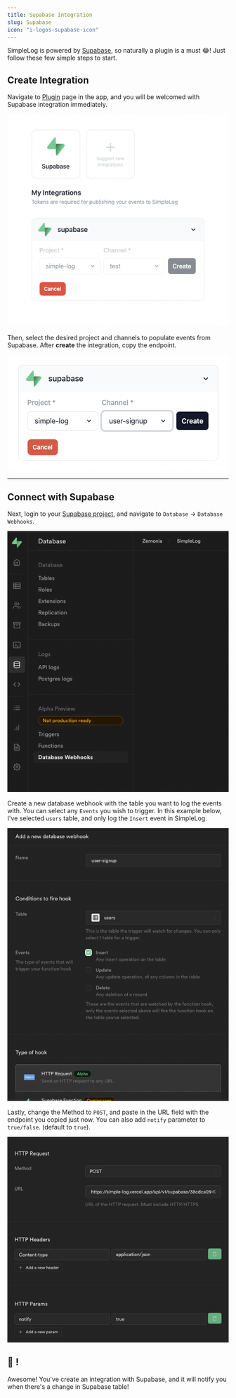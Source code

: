 ```yaml
---
title: Supabase Integration
slug: Supabase
icon: "i-logos-supabase-icon"
---
```


SimpleLog is powered by [Supabase](https://supabase.com), so naturally a plugin is a must 😂!
Just follow these few simple steps to start.

## Create Integration

Navigate to [Plugin](http://localhost:3000/app/settings/plugins) page in the app, and you will be welcomed with Supabase integration immediately.

![SimpleLog plugin page](/assets/docs/supabase/pic1.png)

Then, select the desired project and channels to populate events from Supabase.
After **create** the integration, copy the endpoint.

![Create Supabase integration](/assets/docs/supabase/pic2.png)

---

## Connect with Supabase

Next, login to your [Supabase project](https://app.supabase.com/), and navigate to `Database` → `Database Webhooks`.

![Supabase Database](/assets/docs/supabase/pic3.png)

Create a new database webhook with the table you want to log the events with. You can select any `Events` you wish to trigger. In this example below, I've selected `users` table, and only log the `Insert` event in SimpleLog.

![Create Supabase Database Webhooks](/assets/docs/supabase/pic4.png)

Lastly, change the Method to `POST`, and paste in the URL field with the endpoint you copied just now.
You can also add `notify` parameter to `true/false`. (default to `true`).

![Create Supabase integration](/assets/docs/supabase/pic5.png)

## 🎉 !

Awesome! You've create an integration with Supabase, and it will notify you when there's a change in Supabase table!
